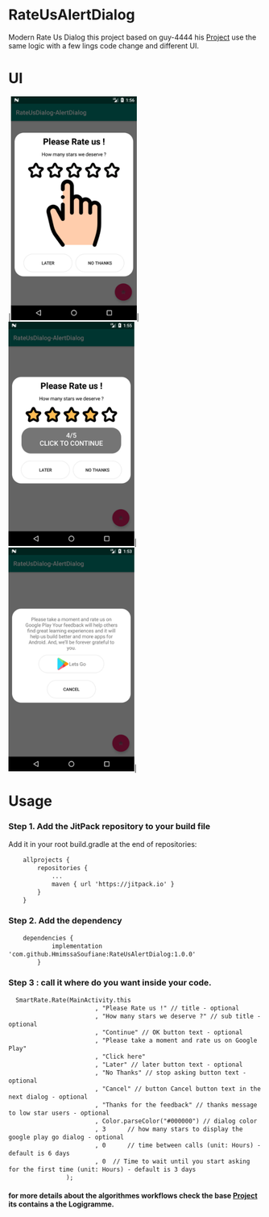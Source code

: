 # RateUsAlertDialog
Modern Rate Us Dialog
this project based on guy-4444 his <a href="https://github.com/guy-4444/SmartRateUsDialog-Android">Project</a> use the same logic with a few lings code change and  different UI. 
# UI
|<img src="Screenshot_1566352570.png" width="250" >|<img src="Screenshot_1566352556.png" width="250" >|<img src="Screenshot_1566352404.png" width="250" >|
# Usage
### Step 1. Add the JitPack repository to your build file
 Add it in your root build.gradle at the end of repositories:
```
	allprojects {
		repositories {
			...
			maven { url 'https://jitpack.io' }
		}
	}
```

### Step 2. Add the dependency
```
	dependencies {
	        implementation 'com.github.HmimssaSoufiane:RateUsAlertDialog:1.0.0'
		}
```
### Step 3 : call it where do you want inside your code.
```
  SmartRate.Rate(MainActivity.this
                        , "Please Rate us !" // title - optional
                        , "How many stars we deserve ?" // sub title - optional
                        , "Continue" // OK button text - optional
                        , "Please take a moment and rate us on Google Play"
                        , "Click here"
                        , "Later" // later button text - optional
                        , "No Thanks" // stop asking button text - optional
                        , "Cancel" // button Cancel button text in the next dialog - optional
                        , "Thanks for the feedback" // thanks message to low star users - optional
                        , Color.parseColor("#000000") // dialog color
                        , 3  	 // how many stars to display the google play go dialog - optional
                        , 0 	 // time between calls (unit: Hours) - default is 6 days
                        , 0	 // Time to wait until you start asking for the first time (unit: Hours) - default is 3 days
                );
```
#### for more details about the algorithmes workflows check the base <a href="https://github.com/guy-4444/SmartRateUsDialog-Android">Project</a> its contains a the Logigramme.

